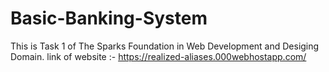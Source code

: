 # Basic-Banking-System
This is Task 1 of The Sparks Foundation in Web Development and Desiging Domain.
link of website :- https://realized-aliases.000webhostapp.com/ 
